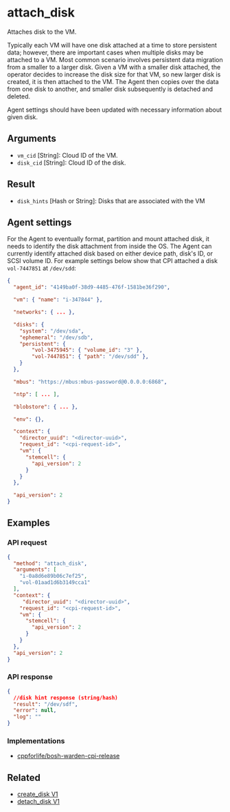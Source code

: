 # attach_disk

Attaches disk to the VM.

Typically each VM will have one disk attached at a time to store persistent data; however, there are important cases when multiple disks may be attached to a VM. Most common scenario involves persistent data migration from a smaller to a larger disk. Given a VM with a smaller disk attached, the operator decides to increase the disk size for that VM, so new larger disk is created, it is then attached to the VM. The Agent then copies over the data from one disk to another, and smaller disk subsequently is detached and deleted.

Agent settings should have been updated with necessary information about given disk.


## Arguments

 * `vm_cid` [String]: Cloud ID of the VM.
 * `disk_cid` [String]: Cloud ID of the disk.


## Result

 * `disk_hints` [Hash or String]: Disks that are associated with the VM


## Agent settings

For the Agent to eventually format, partition and mount attached disk, it needs to identify the disk attachment from inside the OS. The Agent can currently identify attached disk based on either device path, disk's ID, or SCSI volume ID. For example settings below show that CPI attached a disk `vol-7447851` at `/dev/sdd`:

```json
{
  "agent_id": "4149ba0f-38d9-4485-476f-1581be36f290",

  "vm": { "name": "i-347844" },

  "networks": { ... },

  "disks": {
  	"system": "/dev/sda",
  	"ephemeral": "/dev/sdb",
  	"persistent": {
  		"vol-3475945": { "volume_id": "3" },
  		"vol-7447851": { "path": "/dev/sdd" },
  	}
  },

  "mbus": "https://mbus:mbus-password@0.0.0.0:6868",

  "ntp": [ ... ],

  "blobstore": { ... },

  "env": {},

  "context": {
    "director_uuid": "<director-uuid>",
    "request_id": "<cpi-request-id>",
    "vm": {
      "stemcell": {
        "api_version": 2
      }
    }
  },

  "api_version": 2
}
```

## Examples

### API request

```json
{
  "method": "attach_disk",
  "arguments": [
    "i-0a8d6e89b06c7ef25",
    "vol-01aad1d6b3149cca1"
  ],
  "context": {
	 "director_uuid": "<director-uuid>",
    "request_id": "<cpi-request-id>",
    "vm": {
      "stemcell": {
        "api_version": 2
      }
    }
  },
  "api_version": 2
}
```

### API response

```json
{
  //disk hint response (string/hash)
  "result": "/dev/sdf",
  "error": null,
  "log": ""
}
```

### Implementations

 * [cppforlife/bosh-warden-cpi-release](https://github.com/cppforlife/bosh-warden-cpi-release/blob/master/src/github.com/cppforlife/bosh-warden-cpi/action/attach_disk.go)


## Related

 * [create_disk V1](../cpi-api-v1-method/create-disk.md)
 * [detach_disk V1](../cpi-api-v1-method/detach-disk.md)
